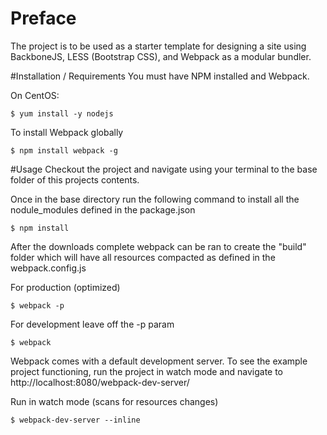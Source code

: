 # Preface
The project is to be used as a starter template for designing a site using BackboneJS, LESS (Bootstrap CSS), and Webpack as a modular bundler.

#Installation / Requirements
You must have NPM installed and Webpack.

On CentOS:

    $ yum install -y nodejs


To install Webpack globally

    $ npm install webpack -g

#Usage
Checkout the project and navigate using your terminal to the base folder of this projects contents.

Once in the base directory run the following command to install all the nodule_modules defined in the package.json

    $ npm install


After the downloads complete webpack can be ran to create the "build" folder which will have all resources compacted as defined in the webpack.config.js

For production (optimized)

    $ webpack -p


For development leave off the -p param

    $ webpack


Webpack comes with a default development server. To see the example project functioning, run the project in watch mode and navigate to http://localhost:8080/webpack-dev-server/

Run in watch mode (scans for resources changes)

    $ webpack-dev-server --inline
